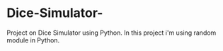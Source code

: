 # Dice-Simulator-
Project on Dice Simulator using Python. In this project i'm using random module in Python.
